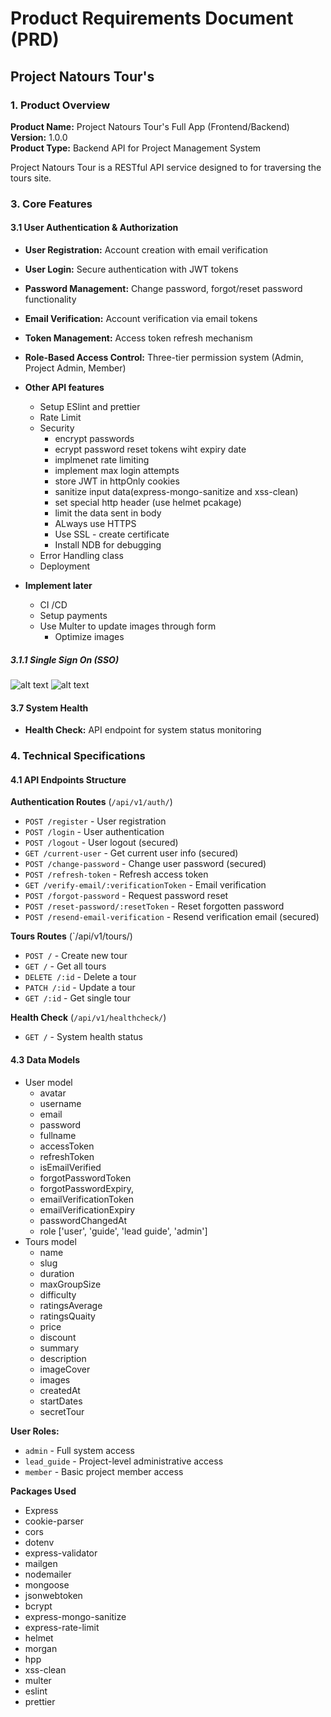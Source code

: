 
# Product Requirements Document (PRD)

## Project Natours Tour's

### 1. Product Overview

**Product Name:** Project Natours Tour's Full App (Frontend/Backend)
**Version:** 1.0.0  
**Product Type:** Backend API for Project Management System

Project Natours Tour is a RESTful API service designed to for traversing the tours site.

### 3. Core Features

#### 3.1 User Authentication & Authorization

- **User Registration:** Account creation with email verification
- **User Login:** Secure authentication with JWT tokens
- **Password Management:** Change password, forgot/reset password functionality
- **Email Verification:** Account verification via email tokens
- **Token Management:** Access token refresh mechanism
- **Role-Based Access Control:** Three-tier permission system (Admin, Project Admin, Member)
- **Other API features**
    - Setup ESlint and prettier
    - Rate Limit
    - Security
        - encrypt passwords
        - ecrypt password reset tokens wiht expiry date
        - implmenet rate limiting
        - implement max login attempts
        - store JWT in httpOnly cookies
        - sanitize input data(express-mongo-sanitize and xss-clean)
        - set special http header (use helmet pcakage)
        - limit the data sent in body
        - ALways use HTTPS
        - Use SSL - create certificate
        - Install NDB for debugging
    - Error Handling class
    - Deployment
    

- **Implement later**
    - CI /CD
    - Setup payments
    - Use Multer to update images through form
        - Optimize images

##### 3.1.1 Single Sign On (SSO)
![alt text](image-1.png)
![alt text](image.png)

#### 3.7 System Health

- **Health Check:** API endpoint for system status monitoring

### 4. Technical Specifications

#### 4.1 API Endpoints Structure

**Authentication Routes** (`/api/v1/auth/`)

- `POST /register` - User registration
- `POST /login` - User authentication
- `POST /logout` - User logout (secured)
- `GET /current-user` - Get current user info (secured)
- `POST /change-password` - Change user password (secured)
- `POST /refresh-token` - Refresh access token
- `GET /verify-email/:verificationToken` - Email verification
- `POST /forgot-password` - Request password reset
- `POST /reset-password/:resetToken` - Reset forgotten password
- `POST /resend-email-verification` - Resend verification email (secured)

**Tours Routes** (`/api/v1/tours/)
- `POST /` - Create new tour
- `GET /` - Get all tours
- `DELETE /:id` - Delete a tour
- `PATCH /:id` - Update a tour
- `GET /:id` - Get single tour

**Health Check** (`/api/v1/healthcheck/`)

- `GET /` - System health status

#### 4.3 Data Models

- User model
    - avatar
    - username
    - email
    - password
    - fullname
    - accessToken
    - refreshToken
    - isEmailVerified
    - forgotPasswordToken
    - forgotPasswordExpiry,
    - emailVerificationToken
    - emailVerificationExpiry
    - passwordChangedAt
    - role ['user', 'guide', 'lead guide', 'admin']
- Tours model
    - name
    - slug
    - duration
    - maxGroupSize
    - difficulty
    - ratingsAverage
    - ratingsQuaity
    - price
    - discount
    - summary
    - description
    - imageCover
    - images
    - createdAt
    - startDates
    - secretTour

**User Roles:**

- `admin` - Full system access
- `lead_guide` - Project-level administrative access
- `member` - Basic project member access

**Packages Used**
- Express
- cookie-parser
- cors
- dotenv
- express-validator
- mailgen
- nodemailer
- mongoose
- jsonwebtoken
- bcrypt
- express-mongo-sanitize
- express-rate-limit
- helmet
- morgan
- hpp
- xss-clean
- multer
- eslint
- prettier

